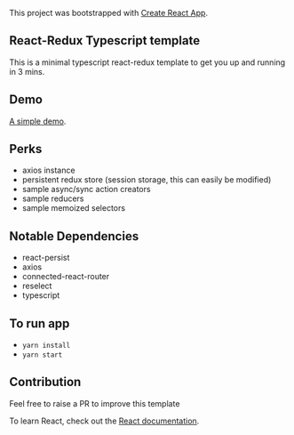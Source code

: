 This project was bootstrapped with [Create React App](https://github.com/facebook/create-react-app).

## React-Redux Typescript template
This is a minimal typescript react-redux template to get you up and running in 3 mins.

## Demo
[A simple demo](https://emasys.github.io/react-redux-typescript-boilerplate/).

## Perks
* axios instance
* persistent redux store (session storage, this can easily be modified)
* sample async/sync action creators
* sample reducers
* sample memoized selectors

## Notable Dependencies
* react-persist
* axios
* connected-react-router
* reselect
* typescript

## To run app
* `yarn install`
* `yarn start`

## Contribution
Feel free to raise a PR to improve this template



To learn React, check out the [React documentation](https://reactjs.org/).
